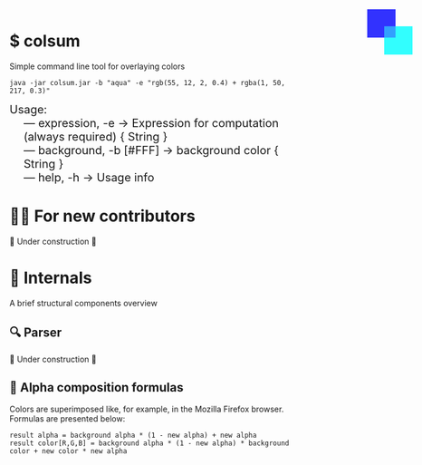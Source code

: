 <div style="right:0; position: absolute; width: 100px; height: 150px; opacity: 80%">
    <div style="position: absolute; width: 50px; height: 50px; background-color: blue; z-index: 2"></div>
    <div style="top: 30px; left: 30px; position: absolute; width: 50px; height: 50px; background-color: aqua; z-index: 1"></div>
    <div style="top: 30px; left: 30px; position: absolute; width: 50px; height: 50px; background-color: rgba(0,255,255,0.54); z-index: 3"></div>
</div>

# $ colsum

Simple command line tool for overlaying colors

```shell
java -jar colsum.jar -b "aqua" -e "rgb(55, 12, 2, 0.4) + rgba(1, 50, 217, 0.3)"
```

<div style="font-size: 20px">
Usage:<br>
    <div style="margin-left: 25px">
    — expression, -e -> Expression for computation (always required) { String }<br>
    — background, -b [#FFF] -> background color { String }<br>
    — help, -h -> Usage info<br>
    </div>
</div>

# 🧑‍💻 For new contributors

🚧 Under construction 🚧

# 🔧 Internals

A brief structural components overview

## 🔍️ Parser

🚧 Under construction 🚧

## 🎨 Alpha composition formulas

Сolors are superimposed like, for example, in the Mozilla Firefox browser. Formulas are presented below:

```
result alpha = background alpha * (1 - new alpha) + new alpha
result color[R,G,B] = background alpha * (1 - new alpha) * background color + new color * new alpha
```